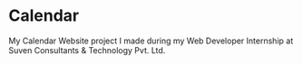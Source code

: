 # Calendar
My Calendar Website project  I made during my Web Developer Internship at Suven Consultants &amp; Technology Pvt. Ltd.
